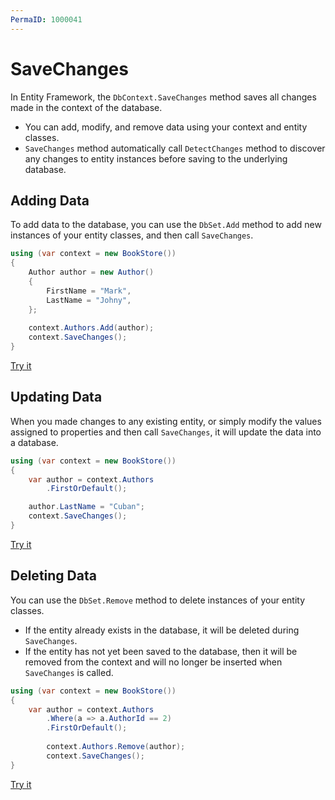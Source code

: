 ```yaml
---
PermaID: 1000041
---
```


# SaveChanges

In Entity Framework, the `DbContext.SaveChanges` method saves all changes made in the context of the database. 

 - You can add, modify, and remove data using your context and entity classes.
 - `SaveChanges` method automatically call `DetectChanges` method to discover any changes to entity instances before saving to the underlying database. 

## Adding Data

To add data to the database, you can use the `DbSet.Add` method to add new instances of your entity classes, and then call `SaveChanges`.

```csharp
using (var context = new BookStore())
{
    Author author = new Author()
    {
        FirstName = "Mark",
        LastName = "Johny",
    };
    
    context.Authors.Add(author);
    context.SaveChanges();
}
```

[Try it](https://dotnetfiddle.net/oKrcSA)

## Updating Data

When you made changes to any existing entity, or simply modify the values assigned to properties and then call `SaveChanges`, it will update the data into a database.

```csharp
using (var context = new BookStore())
{
    var author = context.Authors
        .FirstOrDefault();

    author.LastName = "Cuban";
    context.SaveChanges();
}
```

[Try it](https://dotnetfiddle.net/jsrNFd)

## Deleting Data

You can use the `DbSet.Remove` method to delete instances of your entity classes. 

 - If the entity already exists in the database, it will be deleted during `SaveChanges`. 
 - If the entity has not yet been saved to the database, then it will be removed from the context and will no longer be inserted when `SaveChanges` is called.

```csharp
using (var context = new BookStore())
{
    var author = context.Authors
        .Where(a => a.AuthorId == 2)
        .FirstOrDefault();
            
        context.Authors.Remove(author);
        context.SaveChanges();
}
```

[Try it](https://dotnetfiddle.net/g8lQE2)